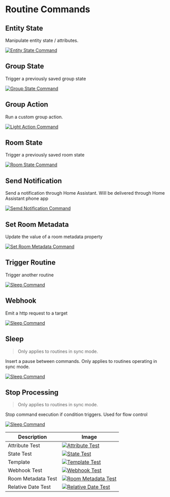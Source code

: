 # Routine Commands

## Entity State

Manipulate entity state / attributes.

[![Entity State Command](images/command.entity_state.png)](images/command.entity_state.png)

## Group State

Trigger a previously saved group state

[![Group State Command](images/command.group_state.png)](images/command.group_state.png)

## Group Action

Run a custom group action.

[![Light Action Command](images/command.light_group_action.png)](images/command.light_group_action.png)

## Room State

Trigger a previously saved room state

[![Room State Command](images/command.room_state.png)](images/command.room_state.png)

## Send Notification

Send a notification through Home Assistant. Will be delivered through Home Assistant phone app

[![Semd Notification Command](images/command.notification.png)](images/command.notification.png)

## Set Room Metadata

Update the value of a room metadata property

[![Set Room Metadata Command](images/set_room_metadata.routine.png)](images/set_room_metadata.routine.png)

## Trigger Routine

Trigger another routine

[![Sleep Command](images/command.routine.png)](images/command.routine.png)

## Webhook

Emit a http request to a target

[![Sleep Command](images/command.webhook.png)](images/command.webhook.png)

## Sleep

> Only applies to routines in sync mode.

Insert a pause between commands. Only applies to routines operating in sync mode.

[![Sleep Command](images/command.sleep.png)](images/command.sleep.png)

## Stop Processing

> Only applies to routines in sync mode.

Stop command execution if condition triggers. Used for flow control

[![Sleep Command](images/command.stop_processing.png)](images/command.stop_processing.png)

| Description | Image |
| --- | --- |
| Attribute Test | [![Attribute Test](images/stop_processing.attribute.png)](images/stop_processing.attribute.png) |
| State Test | [![State Test](images/stop_processing.state.png)](images/stop_processing.state.png) |
| Template | [![Template Test](images/stop_processing.template.png)](images/stop_processing.template.png) |
| Webhook Test | [![Webhook Test](images/stop_processing.webhook.png)](images/stop_processing.webhook.png) |
| Room Metadata Test | [![Room Metadata Test](images/stop_processing.room_metadata.png)](images/stop_processing.room_metadata.png) |
| Relative Date Test | [![Relative Date Test](images/stop_processing.relative_date.png)](images/stop_processing.relative_date.png) |
